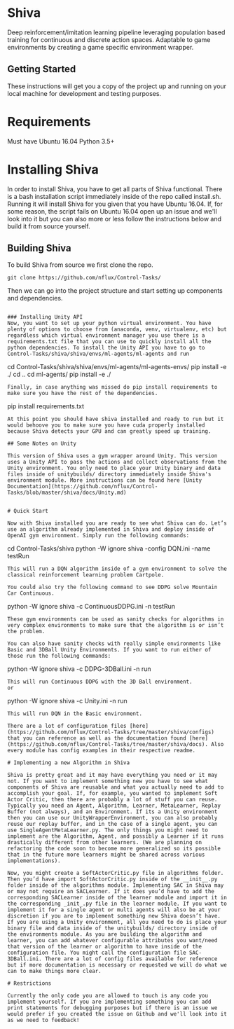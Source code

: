 # Shiva

Deep reinforcement/imitation learning pipeline leveraging population based training for continuous and discrete action spaces. Adaptable to game environments by creating a game specific environment wrapper.

## Getting Started

These instructions will get you a copy of the project up and running on your local machine for development and testing purposes.

# Requirements
Must have Ubuntu 16.04
Python 3.5+

# Installing Shiva

In order to install Shiva, you have to get all parts of Shiva functional. There is a bash installation script immediately inside of the repo called install.sh. Running it will install Shiva for you given that you have Ubuntu 16.04. If, for some reason, the script fails on Ubuntu 16.04 open up an issue and we'll look into it but you can also more or less follow the instructions below and build it from source yourself.

## Building Shiva

To build Shiva from source we first clone the repo.

```
git clone https://github.com/nflux/Control-Tasks/
```

Then we can go into the project structure and start setting up components and dependencies. 

```

### Installing Unity API
Now, you want to set up your python virtual environment. You have plenty of options to choose from (anaconda, venv, virtualenv, etc) but regardless which virtual environment manager you use there is a requirements.txt file that you can use to quickly install all the python dependencies. To install the Unity API you have to go to Control-Tasks/shiva/shiva/envs/ml-agents/ml-agents and run

```
cd Control-Tasks/shiva/shiva/envs/ml-agents/ml-agents-envs/
pip install -e ./
cd ..
cd ml-agents/
pip install -e ./
```
Finally, in case anything was missed do pip install requirements to make sure you have the rest of the dependencies.
```
pip install requirements.txt
```
At this point you should have shiva installed and ready to run but it would behoove you to make sure you have cuda properly installed because Shiva detects your GPU and can greatly speed up training.

## Some Notes on Unity

This version of Shiva uses a gym wrapper around Unity. This version uses a Unity API to pass the actions and collect observations from the Unity environment. You only need to place your Unity binary and data files inside of unitybuilds/ directory immediately inside Shiva's environment module. More instructions can be found here [Unity Documentation](https://github.com/nflux/Control-Tasks/blob/master/shiva/docs/Unity.md) 


# Quick Start

Now with Shiva installed you are ready to see what Shiva can do. Let’s use an algorithm already implemented in Shiva and deploy inside of OpenAI gym environment. Simply run the following commands:
```
cd Control-Tasks/shiva
python -W ignore shiva -config DQN.ini -name testRun 
```
This will run a DQN algorithm inside of a gym environment to solve the classical reinforcement learning problem Cartpole.

You could also try the following command to see DDPG solve Mountain Car Continuous.
```
python -W ignore shiva -c ContinuousDDPG.ini -n testRun
```
These gym environments can be used as sanity checks for algorithms in very complex environments to make sure that the algorithm is or isn’t the problem.

You can also have sanity checks with really simple environments like Basic and 3DBall Unity Environments. If you want to run either of those run the following commands:

```
python -W ignore shiva -c DDPG-3DBall.ini -n run
```
This will run Continuous DDPG with the 3D Ball environment.
or 
```
python -W ignore shiva -c Unity.ini -n run
```
This will run DQN in the Basic environment.

There are a lot of configuration files [here](https://github.com/nflux/Control-Tasks/tree/master/shiva/configs) that you can reference as well as the documentation found [here](https://github.com/nflux/Control-Tasks/tree/master/shiva/docs). Also every module has config examples in their respective readme.

# Implementing a new Algorithm in Shiva

Shiva is pretty great and it may have everything you need or it may not. If you want to implement something new you have to see what components of Shiva are reusable and what you actually need to add to accomplish your goal. If, for example, you wanted to implement Soft Actor Critic, then there are probably a lot of stuff you can reuse. Typically you need an Agent, Algorithm, Learner, MetaLearner, Replay Buffer (not always), and an Environment. If its a Unity environment then you can use our UnityWrapperEnvironment, you can also probably reuse our replay buffer, and in the case of a single agent, you can use SingleAgentMetaLearner.py. The only things you might need to implement are the Algorithm, Agent, and possibly a Learner if it runs drastically different from other learners. (We are planning on refactoring the code soon to become more generalized so its possible that in the future more learners might be shared across various implementations). 

Now, you might create a SoftActorCritic.py file in algorithms folder. Then you’d have import SoftActorCritic.py inside of the __init__.py folder inside of the algorithms module. Implementing SAC in Shiva may or may not require an SACLearner. If it does you’d have to add the corresponding SACLearner inside of the learner module and import it in the corresponding _init_.py file in the learner module. If you want to implement it for a single agent or multi agents will also be at your discretion if you are to implement something new Shiva doesn’t have. If you are using a Unity environment, all you need to do is place your binary file and data inside of the unitybuilds/ directory inside of the environments module. As you are building the algorithm and learner, you can add whatever configurable attributes you want/need that version of the learner or algorithm to have inside of the configuration file. You might call the configuration file SAC-3DBall.ini. There are a lot of config files available for reference but if more documentation is necessary or requested we will do what we can to make things more clear.

# Restrictions

Currently the only code you are allowed to touch is any code you implement yourself. If you are implementing something you can add print statements for debugging purposes but if there is an issue we would prefer if you created the issue on Github and we'll look into it as we need to feedback!
